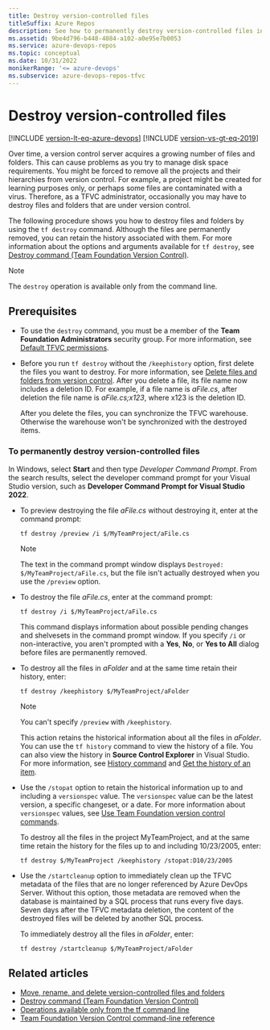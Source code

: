 ```yaml
---
title: Destroy version-controlled files
titleSuffix: Azure Repos
description: See how to permanently destroy version-controlled files in Team Foundation Version Control (TFVC).
ms.assetid: 9be4d796-b448-4084-a102-a0e95e7b0053
ms.service: azure-devops-repos
ms.topic: conceptual
ms.date: 10/31/2022
monikerRange: '<= azure-devops'
ms.subservice: azure-devops-repos-tfvc
---
```



# Destroy version-controlled files

[!INCLUDE [version-lt-eq-azure-devops](../../includes/version-lt-eq-azure-devops.md)]
[!INCLUDE [version-vs-gt-eq-2019](../../includes/version-vs-gt-eq-2019.md)]

Over time, a version control server acquires a growing number of files and folders. This can cause problems as you try to manage disk space requirements. You might be forced to remove all the projects and their hierarchies from version control. For example, a project might be created for learning purposes only, or perhaps some files are contaminated with a virus. Therefore, as a TFVC administrator, occasionally you may have to destroy files and folders that are under version control.

The following procedure shows you how to destroy files and folders by using the `tf destroy` command. Although the files are permanently removed, you can retain the history associated with them. For more information about the options and arguments available for `tf destroy`, see [Destroy command (Team Foundation Version Control)](destroy-command-team-foundation-version-control.md).

> [!NOTE]
> The `destroy` operation is available only from the command line.

## Prerequisites

- To use the `destroy` command, you must be a member of the **Team Foundation Administrators** security group. For more information, see [Default TFVC permissions](../../organizations/security/default-tfvc-permissions.md).

- Before you run `tf destroy` without the `/keephistory` option, first delete the files you want to destroy. For more information, see [Delete files and folders from version control](delete-restore-files-folders.md). After you delete a file, its file name now includes a deletion ID. For example, if a file name is *aFile.cs*, after deletion the file name is *aFile.cs;x123*, where x123 is the deletion ID.

  After you delete the files, you can synchronize the TFVC warehouse. Otherwise the warehouse won't be synchronized with the destroyed items.

### To permanently destroy version-controlled files

In Windows, select **Start** and then type *Developer Command Prompt*. From the search results, select the developer command prompt for your Visual Studio version, such as **Developer Command Prompt for Visual Studio 2022**.

- To preview destroying the file *aFile.cs* without destroying it, enter at the command prompt:

  ```
  tf destroy /preview /i $/MyTeamProject/aFile.cs
  ```

  > [!NOTE]
  > The text in the command prompt window displays `Destroyed: $/MyTeamProject/aFile.cs`, but the file isn't actually destroyed when you use the `/preview` option.

- To destroy the file *aFile.cs*, enter at the command prompt:

  ```
  tf destroy /i $/MyTeamProject/aFile.cs
  ```

  This command displays information about possible pending changes and shelvesets in the command prompt window. If you specify `/i` or non-interactive, you aren't  prompted with a **Yes**, **No**, or **Yes to All** dialog before files are permanently removed.

- To destroy all the files in *aFolder* and at the same time retain their history, enter:

  ```
  tf destroy /keephistory $/MyTeamProject/aFolder
  ```

  > [!NOTE]
  > You can't specify `/preview` with `/keephistory`.

  This action retains the historical information about all the files in *aFolder*. You can use the `tf history` command to view the history of a file. You can also view the history in **Source Control Explorer** in Visual Studio. For more information, see [History command](history-command.md) and [Get the history of an item](get-history-item.md).

- Use the `/stopat` option to retain the historical information up to and including a `versionspec` value. The `versionspec` value can be the latest version, a specific changeset, or a date. For more information about `versionspec` values, see [Use Team Foundation version control commands](use-team-foundation-version-control-commands.md).

  To destroy all the files in the project MyTeamProject, and at the same time retain the history for the files up to and including 10/23/2005, enter:

  ```
  tf destroy $/MyTeamProject /keephistory /stopat:D10/23/2005
  ```

- Use the `/startcleanup` option to immediately clean up the TFVC metadata of the files that are no longer referenced by Azure DevOps Server. Without this option, those metadata are removed when the database is maintained by a SQL process that runs every five days. Seven days after the TFVC metadata deletion, the content of the destroyed files will be deleted by another SQL process.

  To immediately destroy all the files in *aFolder*, enter:

  ```
  tf destroy /startcleanup $/MyTeamProject/aFolder
  ```

## Related articles

- [Move, rename, and delete version-controlled files and folders](rename-move-files-folders.md)
- [Destroy command (Team Foundation Version Control)](destroy-command-team-foundation-version-control.md)
- [Operations available only from the tf command line](what-is-tfvc.md#operations-available-only-from-the-tf-command-line)
- [Team Foundation Version Control command-line reference](use-team-foundation-version-control-commands.md)
